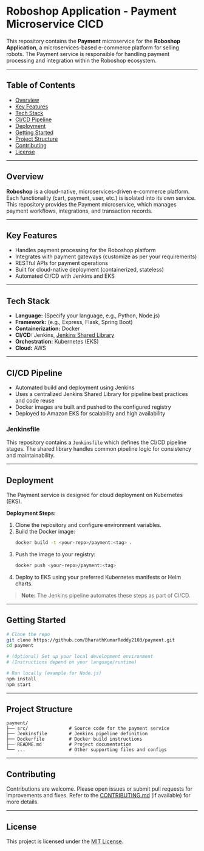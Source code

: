 # Roboshop Application - Payment Microservice CICD

This repository contains the **Payment** microservice for the **Roboshop Application**, a microservices-based e-commerce platform for selling robots. The Payment service is responsible for handling payment processing and integration within the Roboshop ecosystem.

---

## Table of Contents

- [Overview](#overview)
- [Key Features](#key-features)
- [Tech Stack](#tech-stack)
- [CI/CD Pipeline](#cicd-pipeline)
- [Deployment](#deployment)
- [Getting Started](#getting-started)
- [Project Structure](#project-structure)
- [Contributing](#contributing)
- [License](#license)

---

## Overview

**Roboshop** is a cloud-native, microservices-driven e-commerce platform. Each functionality (cart, payment, user, etc.) is isolated into its own service. This repository provides the Payment microservice, which manages payment workflows, integrations, and transaction records.

---

## Key Features

- Handles payment processing for the Roboshop platform
- Integrates with payment gateways (customize as per your requirements)
- RESTful APIs for payment operations
- Built for cloud-native deployment (containerized, stateless)
- Automated CI/CD with Jenkins and EKS

---

## Tech Stack

- **Language:** (Specify your language, e.g., Python, Node.js)
- **Framework:** (e.g., Express, Flask, Spring Boot)
- **Containerization:** Docker
- **CI/CD:** Jenkins, [Jenkins Shared Library](https://github.com/BharathKumarReddy2103/jenkins-shared-library)
- **Orchestration:** Kubernetes (EKS)
- **Cloud:** AWS

---

## CI/CD Pipeline

- Automated build and deployment using Jenkins
- Uses a centralized Jenkins Shared Library for pipeline best practices and code reuse
- Docker images are built and pushed to the configured registry
- Deployed to Amazon EKS for scalability and high availability

### Jenkinsfile

This repository contains a `Jenkinsfile` which defines the CI/CD pipeline stages. The shared library handles common pipeline logic for consistency and maintainability.

---

## Deployment

The Payment service is designed for cloud deployment on Kubernetes (EKS).

**Deployment Steps:**
1. Clone the repository and configure environment variables.
2. Build the Docker image:
   ```bash
   docker build -t <your-repo>/payment:<tag> .
   ```
3. Push the image to your registry:
   ```bash
   docker push <your-repo>/payment:<tag>
   ```
4. Deploy to EKS using your preferred Kubernetes manifests or Helm charts.

> **Note:** The Jenkins pipeline automates these steps as part of CI/CD.

---

## Getting Started

```bash
# Clone the repo
git clone https://github.com/BharathKumarReddy2103/payment.git
cd payment

# (Optional) Set up your local development environment
# (Instructions depend on your language/runtime)

# Run locally (example for Node.js)
npm install
npm start
```

---

## Project Structure

```
payment/
├── src/               # Source code for the payment service
├── Jenkinsfile        # Jenkins pipeline definition
├── Dockerfile         # Docker build instructions
├── README.md          # Project documentation
└── ...                # Other supporting files and configs
```

---

## Contributing

Contributions are welcome. Please open issues or submit pull requests for improvements and fixes. Refer to the [CONTRIBUTING.md](CONTRIBUTING.md) (if available) for more details.

---

## License

This project is licensed under the [MIT License](LICENSE).
